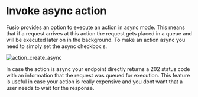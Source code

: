 
# Invoke async action

Fusio provides an option to execute an action in async mode. This means that if a request arrives at this action the
request gets placed in a queue and will be executed later on in the background. To make an action async you need to 
simply set the async checkbox s.

![action_create_async](/img/use_cases/api_product/action_create_async.png)

In case the action is async your endpoint directly returns a 202 status code with an information that the request was
queued for execution. This feature is useful in case your action is really expensive and you dont want that a user
needs to wait for the response.
